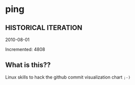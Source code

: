 # ping

## HISTORICAL ITERATION
2010-08-01

Incremented: 4808

## What is this?? 
Linux skills to hack the github commit visualization chart `;-)`
